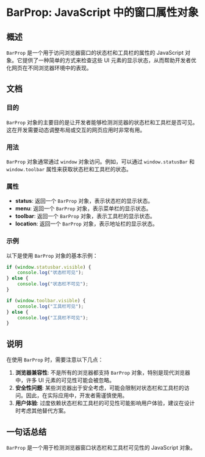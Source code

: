 <!--
Meta Description: # BarProp: JavaScript 中的窗口属性对象 ## 概述 `BarProp` 是一个用于访问浏览器窗口的状态栏和工具栏的属性的 JavaScript 对象。它提供了一种简单的方式来检查这些 UI 元素的显示状态，从而帮助开发者优化网页在不同浏览器环境中的表现。 ## 文档 ### 目...
Meta Keywords: barprop, window, javascript, 返回一个, console
-->

# BarProp: JavaScript 中的窗口属性对象

## 概述
`BarProp` 是一个用于访问浏览器窗口的状态栏和工具栏的属性的 JavaScript 对象。它提供了一种简单的方式来检查这些 UI 元素的显示状态，从而帮助开发者优化网页在不同浏览器环境中的表现。

## 文档
### 目的
`BarProp` 对象的主要目的是让开发者能够检测浏览器的状态栏和工具栏是否可见。这在开发需要动态调整布局或交互的网页应用时非常有用。

### 用法
`BarProp` 对象通常通过 `window` 对象访问。例如，可以通过 `window.statusBar` 和 `window.toolbar` 属性来获取状态栏和工具栏的状态。

### 属性
- **status**: 返回一个 `BarProp` 对象，表示状态栏的显示状态。
- **menu**: 返回一个 `BarProp` 对象，表示菜单栏的显示状态。
- **toolbar**: 返回一个 `BarProp` 对象，表示工具栏的显示状态。
- **location**: 返回一个 `BarProp` 对象，表示地址栏的显示状态。

### 示例
以下是使用 `BarProp` 对象的基本示例：

```javascript
if (window.statusbar.visible) {
    console.log("状态栏可见");
} else {
    console.log("状态栏不可见");
}

if (window.toolbar.visible) {
    console.log("工具栏可见");
} else {
    console.log("工具栏不可见");
}
```

## 说明
在使用 `BarProp` 时，需要注意以下几点：
1. **浏览器兼容性**: 不是所有的浏览器都支持 `BarProp` 对象，特别是现代浏览器中，许多 UI 元素的可见性可能会被忽略。
2. **安全性问题**: 某些浏览器出于安全考虑，可能会限制对状态栏和工具栏的访问。因此，在实际应用中，开发者需谨慎使用。
3. **用户体验**: 过度依赖状态栏和工具栏的可见性可能影响用户体验，建议在设计时考虑其他替代方案。

## 一句话总结
`BarProp` 是一个用于检测浏览器窗口状态栏和工具栏可见性的 JavaScript 对象。